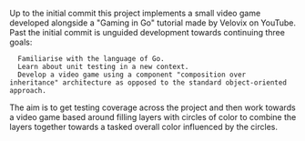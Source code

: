 Up to the initial commit this project implements a small video game developed alongside a "Gaming in Go" tutorial made by Velovix on YouTube.
Past the initial commit is unguided development towards continuing three goals:

      Familiarise with the language of Go.
      Learn about unit testing in a new context.
      Develop a video game using a component "composition over inheritance" architecture as opposed to the standard object-oriented approach.
  
The aim is to get testing coverage across the project and then work towards a video game based around filling layers with circles of color to combine the layers together towards a tasked overall color influenced by the circles.

